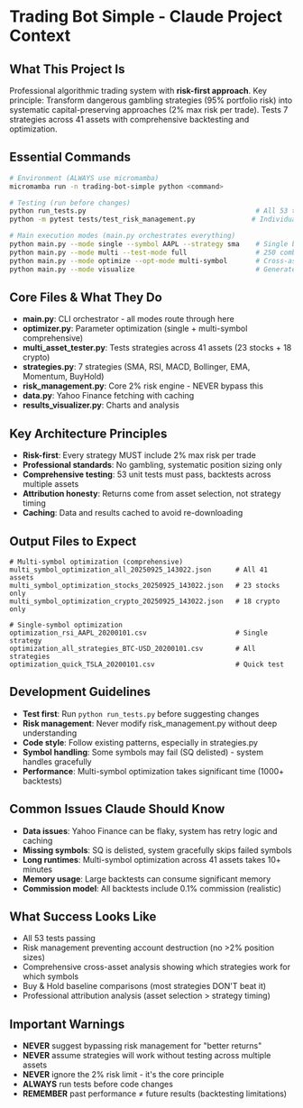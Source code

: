 # Trading Bot Simple - Claude Project Context

## What This Project Is
Professional algorithmic trading system with **risk-first approach**. Key principle: Transform dangerous gambling strategies (95% portfolio risk) into systematic capital-preserving approaches (2% max risk per trade). Tests 7 strategies across 41 assets with comprehensive backtesting and optimization.

## Essential Commands
```bash
# Environment (ALWAYS use micromamba)
micromamba run -n trading-bot-simple python <command>

# Testing (run before changes)
python run_tests.py                                          # All 53 tests
python -m pytest tests/test_risk_management.py              # Individual test file

# Main execution modes (main.py orchestrates everything)
python main.py --mode single --symbol AAPL --strategy sma    # Single backtest
python main.py --mode multi --test-mode full                 # 250 combinations test
python main.py --mode optimize --opt-mode multi-symbol       # Cross-asset optimization
python main.py --mode visualize                              # Generate charts
```

## Core Files & What They Do
- **main.py**: CLI orchestrator - all modes route through here
- **optimizer.py**: Parameter optimization (single + multi-symbol comprehensive)
- **multi_asset_tester.py**: Tests strategies across 41 assets (23 stocks + 18 crypto)
- **strategies.py**: 7 strategies (SMA, RSI, MACD, Bollinger, EMA, Momentum, BuyHold)
- **risk_management.py**: Core 2% risk engine - NEVER bypass this
- **data.py**: Yahoo Finance fetching with caching
- **results_visualizer.py**: Charts and analysis

## Key Architecture Principles
- **Risk-first**: Every strategy MUST include 2% max risk per trade
- **Professional standards**: No gambling, systematic position sizing only
- **Comprehensive testing**: 53 unit tests must pass, backtests across multiple assets
- **Attribution honesty**: Returns come from asset selection, not strategy timing
- **Caching**: Data and results cached to avoid re-downloading

## Output Files to Expect
```
# Multi-symbol optimization (comprehensive)
multi_symbol_optimization_all_20250925_143022.json      # All 41 assets
multi_symbol_optimization_stocks_20250925_143022.json   # 23 stocks only
multi_symbol_optimization_crypto_20250925_143022.json   # 18 crypto only

# Single-symbol optimization
optimization_rsi_AAPL_20200101.csv                      # Single strategy
optimization_all_strategies_BTC-USD_20200101.csv        # All strategies
optimization_quick_TSLA_20200101.csv                    # Quick test
```

## Development Guidelines
- **Test first**: Run `python run_tests.py` before suggesting changes
- **Risk management**: Never modify risk_management.py without deep understanding
- **Code style**: Follow existing patterns, especially in strategies.py
- **Symbol handling**: Some symbols may fail (SQ delisted) - system handles gracefully
- **Performance**: Multi-symbol optimization takes significant time (1000+ backtests)

## Common Issues Claude Should Know
- **Data issues**: Yahoo Finance can be flaky, system has retry logic and caching
- **Missing symbols**: SQ is delisted, system gracefully skips failed symbols
- **Long runtimes**: Multi-symbol optimization across 41 assets takes 10+ minutes
- **Memory usage**: Large backtests can consume significant memory
- **Commission model**: All backtests include 0.1% commission (realistic)

## What Success Looks Like
- All 53 tests passing
- Risk management preventing account destruction (no >2% position sizes)
- Comprehensive cross-asset analysis showing which strategies work for which symbols
- Buy & Hold baseline comparisons (most strategies DON'T beat it)
- Professional attribution analysis (asset selection > strategy timing)

## Important Warnings
- **NEVER** suggest bypassing risk management for "better returns"
- **NEVER** assume strategies will work without testing across multiple assets
- **NEVER** ignore the 2% risk limit - it's the core principle
- **ALWAYS** run tests before code changes
- **REMEMBER** past performance ≠ future results (backtesting limitations)